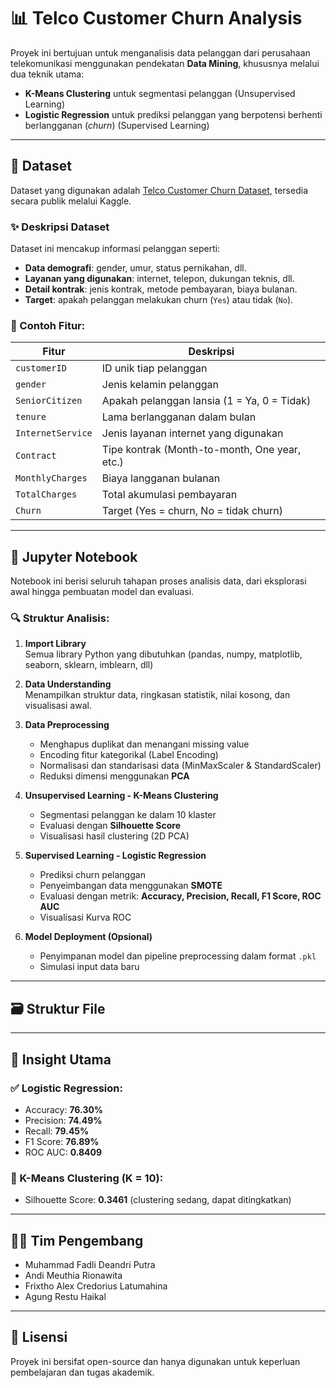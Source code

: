 # 📊 Telco Customer Churn Analysis

Proyek ini bertujuan untuk menganalisis data pelanggan dari perusahaan telekomunikasi menggunakan pendekatan **Data Mining**, khususnya melalui dua teknik utama:
- **K-Means Clustering** untuk segmentasi pelanggan (Unsupervised Learning)
- **Logistic Regression** untuk prediksi pelanggan yang berpotensi berhenti berlangganan (*churn*) (Supervised Learning)

---

## 📂 Dataset

Dataset yang digunakan adalah [Telco Customer Churn Dataset](https://www.kaggle.com/datasets/blastchar/telco-customer-churn), tersedia secara publik melalui Kaggle.

### ✨ Deskripsi Dataset
Dataset ini mencakup informasi pelanggan seperti:
- **Data demografi**: gender, umur, status pernikahan, dll.
- **Layanan yang digunakan**: internet, telepon, dukungan teknis, dll.
- **Detail kontrak**: jenis kontrak, metode pembayaran, biaya bulanan.
- **Target**: apakah pelanggan melakukan churn (`Yes`) atau tidak (`No`).

### 🔢 Contoh Fitur:
| Fitur              | Deskripsi                                         |
|--------------------|---------------------------------------------------|
| `customerID`       | ID unik tiap pelanggan                            |
| `gender`           | Jenis kelamin pelanggan                           |
| `SeniorCitizen`    | Apakah pelanggan lansia (1 = Ya, 0 = Tidak)       |
| `tenure`           | Lama berlangganan dalam bulan                     |
| `InternetService`  | Jenis layanan internet yang digunakan             |
| `Contract`         | Tipe kontrak (Month-to-month, One year, etc.)     |
| `MonthlyCharges`   | Biaya langganan bulanan                           |
| `TotalCharges`     | Total akumulasi pembayaran                        |
| `Churn`            | Target (Yes = churn, No = tidak churn)            |

---

## 📓 Jupyter Notebook

Notebook ini berisi seluruh tahapan proses analisis data, dari eksplorasi awal hingga pembuatan model dan evaluasi.

### 🔍 Struktur Analisis:
1. **Import Library**  
   Semua library Python yang dibutuhkan (pandas, numpy, matplotlib, seaborn, sklearn, imblearn, dll)

2. **Data Understanding**  
   Menampilkan struktur data, ringkasan statistik, nilai kosong, dan visualisasi awal.

3. **Data Preprocessing**  
   - Menghapus duplikat dan menangani missing value
   - Encoding fitur kategorikal (Label Encoding)
   - Normalisasi dan standarisasi data (MinMaxScaler & StandardScaler)
   - Reduksi dimensi menggunakan **PCA**

4. **Unsupervised Learning - K-Means Clustering**
   - Segmentasi pelanggan ke dalam 10 klaster
   - Evaluasi dengan **Silhouette Score**
   - Visualisasi hasil clustering (2D PCA)

5. **Supervised Learning - Logistic Regression**
   - Prediksi churn pelanggan
   - Penyeimbangan data menggunakan **SMOTE**
   - Evaluasi dengan metrik: **Accuracy, Precision, Recall, F1 Score, ROC AUC**
   - Visualisasi Kurva ROC

6. **Model Deployment (Opsional)**
   - Penyimpanan model dan pipeline preprocessing dalam format `.pkl`
   - Simulasi input data baru

---

## 🗃️ Struktur File


---

## 🧠 Insight Utama

### ✅ Logistic Regression:
- Accuracy: **76.30%**
- Precision: **74.49%**
- Recall: **79.45%**
- F1 Score: **76.89%**
- ROC AUC: **0.8409**

### 🔹 K-Means Clustering (K = 10):
- Silhouette Score: **0.3461** (clustering sedang, dapat ditingkatkan)

---

## 👨‍💻 Tim Pengembang
- Muhammad Fadli Deandri Putra  
- Andi Meuthia Rionawita  
- Frixtho Alex Credorius Latumahina  
- Agung Restu Haikal  

---

## 📄 Lisensi
Proyek ini bersifat open-source dan hanya digunakan untuk keperluan pembelajaran dan tugas akademik.

